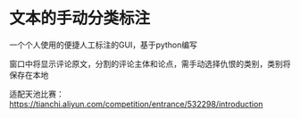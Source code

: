 # 文本的手动分类标注

一个个人使用的便捷人工标注的GUI，基于python编写

窗口中将显示评论原文，分割的评论主体和论点，需手动选择仇恨的类别，类别将保存在本地

适配天池比赛：https://tianchi.aliyun.com/competition/entrance/532298/introduction
